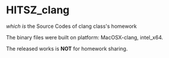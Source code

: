 # HITSZ_clang
*which is* the Source Codes of clang class's homework

The binary files were built on platform:
MacOSX-clang, intel_x64.

The released works is **NOT** for homework sharing.
